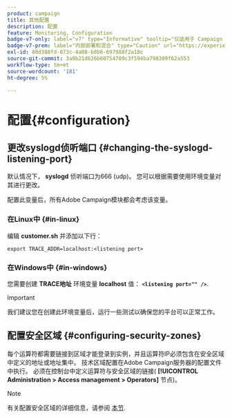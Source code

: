 ```yaml
---
product: campaign
title: 其他配置
description: 配置
feature: Monitoring, Configuration
badge-v7-only: label="v7" type="Informative" tooltip="仅适用于 Campaign Classic v7"
badge-v7-prem: label="内部部署和混合" type="Caution" url="https://experienceleague.adobe.com/docs/campaign-classic/using/installing-campaign-classic/architecture-and-hosting-models/hosting-models-lp/hosting-models.html?lang=zh-Hans" tooltip="仅适用于内部部署和混合部署"
exl-id: 80d388fd-873c-4a08-b8b6-697988f2a18c
source-git-commit: 3a9b21d626b60754789c3f594ba798309f62a553
workflow-type: tm+mt
source-wordcount: '181'
ht-degree: 5%

---
```


# 配置{#configuration}



## 更改syslogd侦听端口 {#changing-the-syslogd-listening-port}

默认情况下， **syslogd** 侦听端口为666 (udp)。 您可以根据需要使用环境变量对其进行更改。

配置此变量后，所有Adobe Campaign模块都会考虑该变量。

### 在Linux中 {#in-linux}

编辑 **customer.sh** 并添加以下行：

```
export TRACE_ADDR=localhost:<listening port>
```

### 在Windows中 {#in-windows}

您需要创建 **TRACE地址** 环境变量 **localhost** 值： **`<listening port="" />`**.

>[!IMPORTANT]
>
>我们建议您在创建此环境变量后，运行一些测试以确保您的平台可以正常工作。

## 配置安全区域 {#configuring-security-zones}

每个运算符都需要链接到区域才能登录到实例，并且运算符IP必须包含在安全区域中定义的地址或地址集中。 技术区域配置在Adobe Campaign服务器的配置文件中执行。 必须在控制台中定义运算符与安全区域的链接( **[!UICONTROL Administration > Access management > Operators]** 节点)。

>[!NOTE]
>
>有关配置安全区域的详细信息，请参阅 [本节](../../installation/using/security-zones.md).
